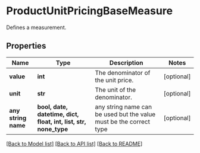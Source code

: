 # ProductUnitPricingBaseMeasure

Defines a measurement.

## Properties
Name | Type | Description | Notes
------------ | ------------- | ------------- | -------------
**value** | **int** | The denominator of the unit price. | [optional] 
**unit** | **str** | The unit of the denominator. | [optional] 
**any string name** | **bool, date, datetime, dict, float, int, list, str, none_type** | any string name can be used but the value must be the correct type | [optional]

[[Back to Model list]](../README.md#documentation-for-models) [[Back to API list]](../README.md#documentation-for-api-endpoints) [[Back to README]](../README.md)


